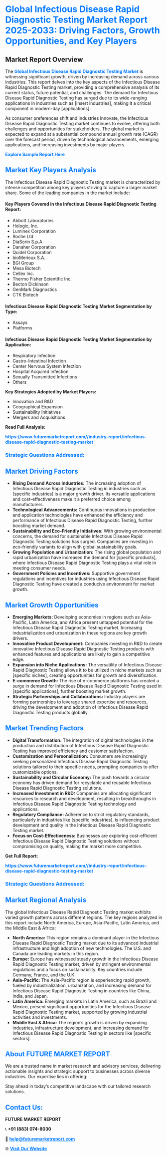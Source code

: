 <h1 style="color: #007BFF;">Global Infectious Disease Rapid Diagnostic Testing Market Report 2025-2033: Driving Factors, Growth Opportunities, and Key Players</h1>

<section id="overview">
<h2>Market Report Overview</h2>
<p>The <a href="https://www.futuremarketreport.com//industry-report/infectious-disease-rapid-diagnostic-testing-market" style="color: #007BFF; text-decoration: none;"><strong>Global Infectious Disease Rapid Diagnostic Testing Market</strong></a> is witnessing significant growth, driven by increasing demand across various industries. This report delves into the key aspects of the Infectious Disease Rapid Diagnostic Testing market, providing a comprehensive analysis of its current status, future potential, and challenges. The demand for Infectious Disease Rapid Diagnostic Testing has surged due to its wide-ranging applications in industries such as [insert industries], making it a critical component in modern-day [applications].</p>
<p>As consumer preferences shift and industries innovate, the Infectious Disease Rapid Diagnostic Testing market continues to evolve, offering both challenges and opportunities for stakeholders. The global market is expected to expand at a substantial compound annual growth rate (CAGR) over the forecast period, driven by technological advancements, emerging applications, and increasing investments by major players.</p>
</section>

<section id="overview">
<p><a href="https://www.futuremarketreport.com//request-sample/reportId=79347" style="color: #007BFF; text-decoration: none;"><strong>Explore Sample Report Here</strong></a></p>
</section>

<section id="key-players">
<h2 style="color: #007BFF;">Market Key Players Analysis</h2>
<p>The Infectious Disease Rapid Diagnostic Testing market is characterized by intense competition among key players striving to capture a larger market share. Some of the leading companies in the market include:</p>
<h4>Key Players Covered in the Infectious Disease Rapid Diagnostic Testing Report:</h4>
<ul><li>Abbott Laboratories</li><li>Hologic, Inc.</li><li>Luminex Corporation</li><li>Roche Ltd</li><li>DiaSorin S.p.A</li><li>Danaher Corporation</li><li>Quidel Corporation</li><li>bioMerieux S.A.</li><li>BGI Group</li><li>Mesa Biotech</li><li>Cellex Inc.</li><li>Thermo Fisher Scientific Inc.</li><li>Becton Dickinson</li><li>GenMark Diagnostics</li><li>CTK Biotech</li></ul>
<h4>Infectious Disease Rapid Diagnostic Testing Market Segmentation by Type:</h4>
<ul><li>Assays</li><li>Platforms</li></ul>

<h4>Infectious Disease Rapid Diagnostic Testing Market Segmentation by Application:</h4>
<ul><li>Respiratory Infection</li><li>Gastro-Intestinal Infection</li><li>Center Nervous System Infection</li><li>Hospital Acquired Infection</li><li>Sexually Transmitted Infections</li><li>Others</li></ul>
<p><strong>Key Strategies Adopted by Market Players:</strong></p>
<ul>
<li>Innovation and R&D</li>
<li>Geographical Expansion</li>
<li>Sustainability Initiatives</li>
<li>Mergers and Acquisitions</li>
</ul>
</section>

<section>
<p><strong>Read Full Analysis: </strong></p><a href="https://www.futuremarketreport.com//industry-report/infectious-disease-rapid-diagnostic-testing-market" style="color: #007BFF; text-decoration: none;"><strong>https://www.futuremarketreport.com//industry-report/infectious-disease-rapid-diagnostic-testing-market</strong></a>
<h3 style="color: #007BFF;">Strategic Questions Addressed:</h3>
</section>

<section id="driving-factors">
<h2 style="color: #007BFF;">Market Driving Factors</h2>
<ul>
<li><strong>Rising Demand Across Industries:</strong> The increasing adoption of Infectious Disease Rapid Diagnostic Testing in industries such as [specific industries] is a major growth driver. Its versatile applications and cost-effectiveness make it a preferred choice among manufacturers.</li>
<li><strong>Technological Advancements:</strong> Continuous innovations in production and application technologies have enhanced the efficiency and performance of Infectious Disease Rapid Diagnostic Testing, further boosting market demand.</li>
<li><strong>Sustainability and Eco-Friendly Initiatives:</strong> With growing environmental concerns, the demand for sustainable Infectious Disease Rapid Diagnostic Testing solutions has surged. Companies are investing in eco-friendly variants to align with global sustainability goals.</li>
<li><strong>Growing Population and Urbanization:</strong> The rising global population and rapid urbanization have increased the demand for [specific products], where Infectious Disease Rapid Diagnostic Testing plays a vital role in meeting consumer needs.</li>
<li><strong>Government Policies and Incentives:</strong> Supportive government regulations and incentives for industries using Infectious Disease Rapid Diagnostic Testing have created a conducive environment for market growth.</li>
</ul>
</section>

<section id="growth-opportunities">
<h2 style="color: #007BFF;">Market Growth Opportunities</h2>
<ul>
<li><strong>Emerging Markets:</strong> Developing economies in regions such as Asia-Pacific, Latin America, and Africa present untapped potential for the Infectious Disease Rapid Diagnostic Testing market. Increasing industrialization and urbanization in these regions are key growth drivers.</li>
<li><strong>Innovative Product Development:</strong> Companies investing in R&D to create innovative Infectious Disease Rapid Diagnostic Testing products with enhanced features and applications are likely to gain a competitive edge.</li>
<li><strong>Expansion into Niche Applications:</strong> The versatility of Infectious Disease Rapid Diagnostic Testing allows it to be utilized in niche markets such as [specific niches], creating opportunities for growth and diversification.</li>
<li><strong>E-commerce Growth:</strong> The rise of e-commerce platforms has created a surge in demand for Infectious Disease Rapid Diagnostic Testing used in [specific applications], further boosting market growth.</li>
<li><strong>Strategic Partnerships and Collaborations:</strong> Industry players are forming partnerships to leverage shared expertise and resources, driving the development and adoption of Infectious Disease Rapid Diagnostic Testing products globally.</li>
</ul>
</section>

<section id="trending-factors">
<h2 style="color: #007BFF;">Market Trending Factors</h2>
<ul>
<li><strong>Digital Transformation:</strong> The integration of digital technologies in the production and distribution of Infectious Disease Rapid Diagnostic Testing has improved efficiency and customer satisfaction.</li>
<li><strong>Customization and Personalization:</strong> Consumers are increasingly seeking personalized Infectious Disease Rapid Diagnostic Testing solutions tailored to their specific needs, prompting companies to offer customizable options.</li>
<li><strong>Sustainability and Circular Economy:</strong> The push towards a circular economy has driven demand for recyclable and reusable Infectious Disease Rapid Diagnostic Testing solutions.</li>
<li><strong>Increased Investment in R&D:</strong> Companies are allocating significant resources to research and development, resulting in breakthroughs in Infectious Disease Rapid Diagnostic Testing technology and applications.</li>
<li><strong>Regulatory Compliance:</strong> Adherence to strict regulatory standards, particularly in industries like [specific industries], is influencing product development and quality in the Infectious Disease Rapid Diagnostic Testing market.</li>
<li><strong>Focus on Cost-Effectiveness:</strong> Businesses are exploring cost-efficient Infectious Disease Rapid Diagnostic Testing solutions without compromising on quality, making the market more competitive.</li>
</ul>
</section>

<section>
<p><strong>Get Full Report: </strong></p><a href="https://www.futuremarketreport.com//industry-report/infectious-disease-rapid-diagnostic-testing-market" style="color: #007BFF; text-decoration: none;"><strong>https://www.futuremarketreport.com//industry-report/infectious-disease-rapid-diagnostic-testing-market</strong></a>
<h3 style="color: #007BFF;">Strategic Questions Addressed:</h3>
</section>


<section id="regional-analysis">
<h2 style="color: #007BFF;">Market Regional Analysis</h2>
<p>The global Infectious Disease Rapid Diagnostic Testing market exhibits varied growth patterns across different regions. The key regions analyzed in this report include North America, Europe, Asia-Pacific, Latin America, and the Middle East & Africa:</p>
<ul>
<li><strong>North America:</strong> This region remains a dominant player in the Infectious Disease Rapid Diagnostic Testing market due to its advanced industrial infrastructure and high adoption of new technologies. The U.S. and Canada are leading markets in this region.</li>
<li><strong>Europe:</strong> Europe has witnessed steady growth in the Infectious Disease Rapid Diagnostic Testing market, driven by stringent environmental regulations and a focus on sustainability. Key countries include Germany, France, and the U.K.</li>
<li><strong>Asia-Pacific:</strong> The Asia-Pacific region is experiencing rapid growth, fueled by industrialization, urbanization, and increasing demand for Infectious Disease Rapid Diagnostic Testing in countries like China, India, and Japan.</li>
<li><strong>Latin America:</strong> Emerging markets in Latin America, such as Brazil and Mexico, present significant opportunities for the Infectious Disease Rapid Diagnostic Testing market, supported by growing industrial activities and investments.</li>
<li><strong>Middle East & Africa:</strong> The region’s growth is driven by expanding industries, infrastructure development, and increasing demand for Infectious Disease Rapid Diagnostic Testing in sectors like [specific sectors].</li>
</ul>
</section>

<footer>
<h2 style="color: #007BFF;">About FUTURE MARKET REPORT</h2>
<p>We are a trusted name in market research and advisory services, delivering actionable insights and strategic support to businesses across diverse industries. Our expertise lies in offering:</p>

<p>Stay ahead in today’s competitive landscape with our tailored research solutions.</p>

<h2 style="color: #007BFF;">Contact Us:</h2>
<p><strong>FUTURE MARKET REPORT</strong></p>
<p>📞 <strong>+91 (883) 074-8030</strong></p>
<p>📧 <strong><a href="mailto:help@futuremarketreport.com" style="color: #007BFF;">help@futuremarketreport.com</a></strong></p>
<p>🌐 <strong><a href="https://www.futuremarketreport.com/" style="color: #007BFF;">Visit Our Website</a></strong></p>
</footer>